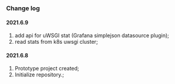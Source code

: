### Change log


#### 2021.6.9
1. add api for uWSGI stat (Grafana simplejson datasource plugin);
2. read stats from k8s uwsgi cluster;

#### 2021.6.8
1. Prototype project created;
2. Initialize repository.;
